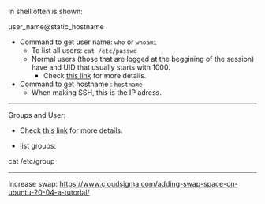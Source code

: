 
In shell often is shown:

user_name@static_hostname

- Command to get user name: `who` or `whoami`
    - To list all users: `cat /etc/passwd`
    - Normal users (those that are logged at the beggining of the session) have and UID that usually starts with 1000.
        - Check [this link](https://devconnected.com/how-to-list-users-and-groups-on-linux/#:~:text=In%20order%20to%20list%20users,navigate%20within%20the%20username%20list.) for more details.
- Command to get hostname : `hostname`
    - When making SSH, this is the IP adress.


---

Groups and User:

- Check [this link](https://devconnected.com/how-to-list-users-and-groups-on-linux/#:~:text=In%20order%20to%20list%20users,navigate%20within%20the%20username%20list.) for more details.

- list groups:

cat /etc/group


---

Increase swap:
https://www.cloudsigma.com/adding-swap-space-on-ubuntu-20-04-a-tutorial/